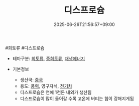 ﻿---
title: "디스프로슘"
date: 2025-06-26T21:56:57+09:00
lastmod: 2025-06-26T21:56:57+09:00
type: docs
sidebar:
  open: true
weight: 5
---
<div style="display:none">
  <meta property="article:published_time" content="2025-06-26T12:56:57Z" />
  <meta property="article:modified_time" content="2025-06-26T12:56:57Z" />
</div>
#희토류 #디스프로슘

- 테마구분: [희토류](/industry-study/2산업원자재-산업1비철금속희토류/), [중희토류](/industry-study/중희토류/), [재생에너지](/industry-study/재생에너지/)

- 기본정보

	- 생산국: [중국](/industry-study/4국가중국/)
	- 용도: [풍력](/industry-study/풍력/), 영구자석, [전기차](/industry-study/2산업자동차-산업전기차/)
	- 디스프로슘은 연에 1천돈 내외가 생산됨
	- 디스프로슘이 많이 들어갈 수록 고온에 버티는 힘이 강해지게됨
